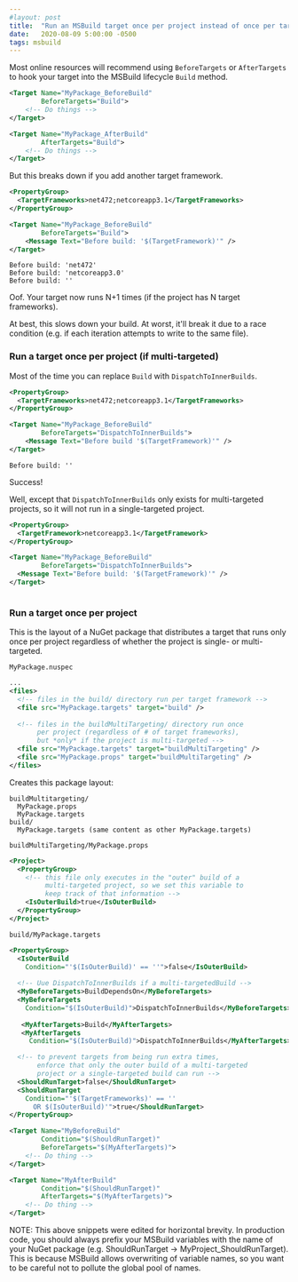 ```yaml
---
#layout: post
title:  "Run an MSBuild target once per project instead of once per target framework"
date:   2020-08-09 5:00:00 -0500
tags: msbuild
---
```


Most online resources will recommend using `BeforeTargets` or `AfterTargets` to hook your target into the MSBuild lifecycle `Build` method.

```xml
<Target Name="MyPackage_BeforeBuild"
        BeforeTargets="Build">
    <!-- Do things -->
</Target>

<Target Name="MyPackage_AfterBuild"
        AfterTargets="Build">
    <!-- Do things -->
</Target>
```

But this breaks down if you add another target framework.

```xml
<PropertyGroup>
  <TargetFrameworks>net472;netcoreapp3.1</TargetFrameworks>
</PropertyGroup>

<Target Name="MyPackage_BeforeBuild"
        BeforeTargets="Build">
    <Message Text="Before build: '$(TargetFramework)'" />
</Target>
```

```text
Before build: 'net472'
Before build: 'netcoreapp3.0'
Before build: ''
```

Oof. Your target now runs N+1 times (if the project has N target frameworks).

At best, this slows down your build. At worst, it'll break it due to a race condition (e.g. if each iteration attempts to write to the same file).

### Run a target once per project (if multi-targeted)

Most of the time you can replace `Build` with `DispatchToInnerBuilds`.

```xml
<PropertyGroup>
  <TargetFrameworks>net472;netcoreapp3.1</TargetFrameworks>
</PropertyGroup>

<Target Name="MyPackage_BeforeBuild"
        BeforeTargets="DispatchToInnerBuilds">
    <Message Text="Before build '$(TargetFramework)'" />
</Target>
```

```text
Before build: ''
```

Success!

Well, except that `DispatchToInnerBuilds` only exists for multi-targeted projects, so it will not run in a single-targeted project.

```xml
<PropertyGroup>
  <TargetFramework>netcoreapp3.1</TargetFramework>
</PropertyGroup>

<Target Name="MyPackage_BeforeBuild"
        BeforeTargets="DispatchToInnerBuilds">
  <Message Text="Before build: '$(TargetFramework)'" />
</Target>
```

```text
```

### Run a target once per project

This is the layout of a NuGet package that distributes a target that runs only once per project regardless of whether the project is single- or multi-targeted.

`MyPackage.nuspec`

```xml
...
<files>
  <!-- files in the build/ directory run per target framework -->
  <file src="MyPackage.targets" target="build" />
  
  <!-- files in the buildMultiTargeting/ directory run once 
       per project (regardless of # of target frameworks), 
       but *only* if the project is multi-targeted -->
  <file src="MyPackage.targets" target="buildMultiTargeting" />
  <file src="MyPackage.props" target="buildMultiTargeting" />
</files>
```

Creates this package layout:

```text
buildMultitargeting/
  MyPackage.props
  MyPackage.targets
build/
  MyPackage.targets (same content as other MyPackage.targets)
```

`buildMultiTargeting/MyPackage.props`

```xml
<Project>
  <PropertyGroup>
    <!-- this file only executes in the "outer" build of a
         multi-targeted project, so we set this variable to
         keep track of that information --> 
    <IsOuterBuild>true</IsOuterBuild>
  </PropertyGroup>
</Project>
```

`build/MyPackage.targets`

```xml
<PropertyGroup>
  <IsOuterBuild 
    Condition="'$(IsOuterBuild)' == ''">false</IsOuterBuild>
   
  <!-- Uue DispatchToInnerBuilds if a multi-targetedBuild -->
  <MyBeforeTargets>BuildDependsOn</MyBeforeTargets>
  <MyBeforeTargets 
    Condition="$(IsOuterBuild)">DispatchToInnerBuilds</MyBeforeTargets>
   
   <MyAfterTargets>Build</MyAfterTargets>
   <MyAfterTargets 
     Condition="$(IsOuterBuild)">DispatchToInnerBuilds</MyAfterTargets>

  <!-- to prevent targets from being run extra times,
       enforce that only the outer build of a multi-targeted
       project or a single-targeted build can run -->
  <ShouldRunTarget>false</ShouldRunTarget>
  <ShouldRunTarget 
    Condition="'$(TargetFrameworks)' == '' 
      OR $(IsOuterBuild)'">true</ShouldRunTarget>
</PropertyGroup>

<Target Name="MyBeforeBuild"
        Condition="$(ShouldRunTarget)"
        BeforeTargets="$(MyAfterTargets)">
    <!-- Do thing -->
</Target>

<Target Name="MyAfterBuild"
        Condition="$(ShouldRunTarget)"
        AfterTargets="$(MyAfterTargets)">
    <!-- Do thing -->
</Target>
```

NOTE: This above snippets were edited for horizontal brevity. In production code, you should always prefix your MSBuild variables with the name of your NuGet package (e.g. ShouldRunTarget -> MyProject_ShouldRunTarget). This is because MSBuild allows overwriting of variable names, so you want to be careful not to pollute the global pool of names.
